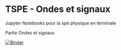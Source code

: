 # TSPE - Ondes et signaux
Jupyter Notebooks pour la spé physique en terminale

Partie Ondes et signaux

[![Binder](https://mybinder.org/badge_logo.svg)](https://mybinder.org/v2/gh/CDERYCKE/TS-Ondes/master)
